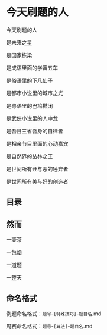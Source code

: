 # 今天刷题的人

今天刷题的人

是未来之星

是国家栋梁

是成语里面的学富五车

是俗语里的下凡仙子

是都市小说里的城市之光

是粤语里的巴鸠撚闭

是武侠小说里的人中龙

是吾日三省吾身的自律者

是相亲节目里面的心动嘉宾

是自然界的丛林之王

是世间所有丑与恶的唾弃者

是世间所有美与好的创造者

## 目录



## 然而

一壶茶

一包烟

一道题

一整天

## 命名格式

例题命名格式：`题号`-`[特殊技巧]`-`题目名`.md

周赛命名格式：`题号`-`[算法]`-`题目名`.md
